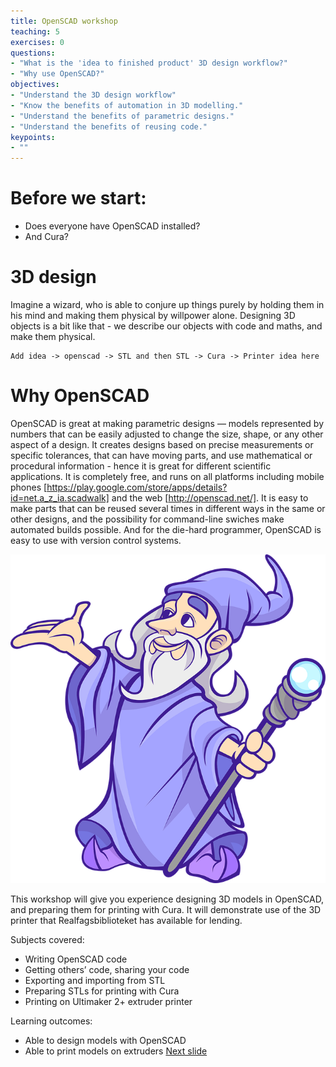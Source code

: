 ```yaml
---
title: OpenSCAD workshop
teaching: 5
exercises: 0
questions:
- "What is the 'idea to finished product' 3D design workflow?"
- "Why use OpenSCAD?"
objectives:
- "Understand the 3D design workflow"
- "Know the benefits of automation in 3D modelling."
- "Understand the benefits of parametric designs."
- "Understand the benefits of reusing code."
keypoints:
- ""
---
```

# Before we start:
- Does everyone have OpenSCAD installed?
- And Cura?

# 3D design
Imagine a wizard, who is able to conjure up things purely by holding them in his mind and making them physical by willpower alone. Designing 3D objects is a bit like that - we describe our objects with code and maths, and make them physical.

```
Add idea -> openscad -> STL and then STL -> Cura -> Printer idea here
```


# Why OpenSCAD
OpenSCAD is great at making parametric designs — models represented by numbers that can be easily adjusted to change the size, shape, or any other aspect of a design.
It creates designs based on precise measurements or specific tolerances, that can have moving parts, and use mathematical or procedural information - hence it is great for different scientific applications.
It is completely free, and runs on all platforms including mobile phones [https://play.google.com/store/apps/details?id=net.a_z_ia.scadwalk] and the web [http://openscad.net/].
It is easy to make parts that can be reused several times in different ways in the same or other designs, and the possibility for command-line swiches make automated builds possible.
And for the die-hard programmer, OpenSCAD is easy to use with version control systems.


![alt text](bilder/wizard.png "Wizard")

This workshop will give you experience designing 3D models in OpenSCAD, and preparing them for printing with Cura. It will demonstrate use of the 3D printer that Realfagsbiblioteket has available for lending.

Subjects covered:
- Writing OpenSCAD code
- Getting others’ code, sharing your code
- Exporting and importing from STL
- Preparing STLs for printing with Cura
- Printing on Ultimaker 2+ extruder printer

Learning outcomes:
- Able to design models with OpenSCAD
- Able to print models on extruders
[Next slide](02-3D-printing.md)
